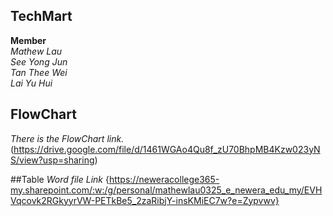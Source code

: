 ## TechMart
**Member**  
*Mathew Lau*  
*See Yong Jun*  
*Tan Thee Wei*  
*Lai Yu Hui*  

## FlowChart
*There is the FlowChart link.*  
(https://drive.google.com/file/d/1461WGAo4Qu8f_zU70BhpMB4Kzw023yNS/view?usp=sharing)

##Table
*Word file Link*
{https://neweracollege365-my.sharepoint.com/:w:/g/personal/mathewlau0325_e_newera_edu_my/EVHVqcovk2RGkyyrVW-PETkBe5_2zaRibjY-insKMiEC7w?e=Zypvwv}


